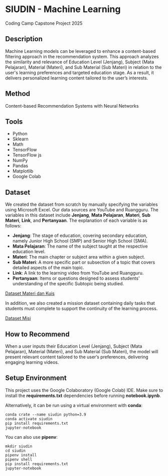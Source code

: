 # SIUDIN - Machine Learning
Coding Camp Capstone Project 2025
## Description
Machine Learning models can be leveraged to enhance a content-based filtering approach in the recommendation system. This approach analyzes the similarity and relevance of Education Level (Jenjang), Subject (Mata Pelajaran), Material (Materi), and Sub Material (Sub Materi) in relation to the user's learning preferences and targeted education stage. As a result, it delivers personalized learning content tailored to the user’s interests.
## Method
Content-based Recommendation Systems with Neural Networks

## Tools
- Python
- Sklearn
- Math
- TensorFlow
- TensorFlow js
- NumPy
- Pandas
- Matplotlib
- Google Colab
## Dataset
We created the dataset from scratch by manually specifying the variables using Microsoft Excel. Our data sources are YouTube and Ruangguru. The variables in this dataset include **Jenjang**, **Mata Pelajaran**, **Materi**, **Sub Materi**, **Link**, and **Pertanyaan**. The explanation of each variable is as follows:

- **Jenjang**: The stage of education, covering secondary education, namely Junior High School (SMP) and Senior High School (SMA).
- **Mata Pelajaran**: The name of the subject taught at the respective education level.
- **Materi**: The main chapter or subject area within a given subject.
- **Sub Materi**: A more specific part or subsection of a topic that covers detailed aspects of the main topic.
- **Link**: A link to the learning video from YouTube and Ruangguru.
- **Pertanyaan**: Items or questions designed to assess students' understanding of the specific Subtopic being studied.

[Dataset Materi dan Kuis](https://docs.google.com/spreadsheets/d/1CapDuMNvtWG-Qnjn5O-e-Lun1x81o5knV9HNdCMUnjA/edit?gid=1323199543#gid=1323199543)

In addition, we also created a mission dataset containing daily tasks that students must complete to support the continuity of the learning process.

[Dataset Misi](https://docs.google.com/spreadsheets/d/1CapDuMNvtWG-Qnjn5O-e-Lun1x81o5knV9HNdCMUnjA/edit?gid=988267510#gid=988267510)
## How to Recommend
When a user inputs their Education Level (Jenjang), Subject (Mata Pelajaran), Material (Materi), and Sub Material (Sub Materi), the model will present relevant content tailored to the user’s preferences, delivering engaging learning videos.
## Setup Environment
This project uses the Google Colaboratory (Google Colab) IDE. Make sure to install the **requirements.txt** dependencies before running **notebook.ipynb**.

Alternatively, it can be run using a virtual environment with **conda**:
```
conda crate --name siudin python=3.9
conda activate siudin
pip install requirements.txt
jupyter-notebook
```

You can also use **pipenv**:

```
mkdir siudin
cd siudin
pipenv install
pipenv shell
pip install requirements.txt
jupyter-notebook
```
